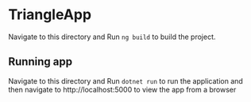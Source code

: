 # TriangleApp

Navigate to this directory and Run `ng build` to build the project. 

## Running app

Navigate to this directory and Run `dotnet run` to run the application and then navigate to http://localhost:5000 to view the app from a browser
